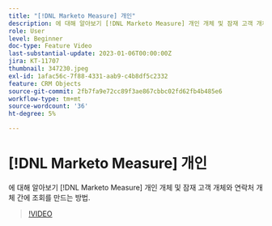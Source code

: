 ```yaml
---
title: "[!DNL Marketo Measure] 개인"
description: 에 대해 알아보기 [!DNL Marketo Measure] 개인 개체 및 잠재 고객 개체와 연락처 개체 간에 조회를 만드는 방법.
role: User
level: Beginner
doc-type: Feature Video
last-substantial-update: 2023-01-06T00:00:00Z
jira: KT-11707
thumbnail: 347230.jpeg
exl-id: 1afac56c-7f88-4331-aab9-c4b8df5c2332
feature: CRM Objects
source-git-commit: 2fb7fa9e72cc89f3ae867cbbc02fd62fb4b485e6
workflow-type: tm+mt
source-wordcount: '36'
ht-degree: 5%

---
```


# [!DNL Marketo Measure] 개인

에 대해 알아보기 [!DNL Marketo Measure] 개인 개체 및 잠재 고객 개체와 연락처 개체 간에 조회를 만드는 방법.

>[!VIDEO](https://video.tv.adobe.com/v/347230/?quality=12&learn=on)

